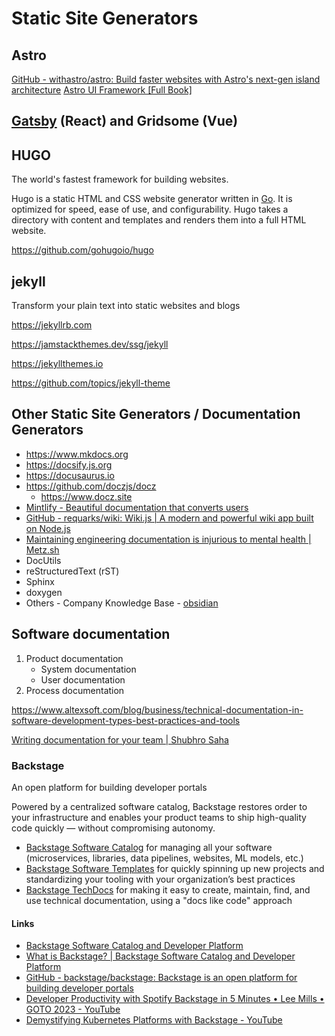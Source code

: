 # Static Site Generators

## Astro

[GitHub - withastro/astro: Build faster websites with Astro's next-gen island architecture](https://github.com/withastro/astro)
[Astro UI Framework [Full Book]](https://www.freecodecamp.org/news/how-to-use-the-astro-ui-framework/)

## [Gatsby](gatsby) (React) and Gridsome (Vue)

## HUGO

The world's fastest framework for building websites.

Hugo is a static HTML and CSS website generator written in [Go](https://golang.org/). It is optimized for speed, ease of use, and configurability. Hugo takes a directory with content and templates and renders them into a full HTML website.

https://github.com/gohugoio/hugo

## jekyll

Transform your plain text into static websites and blogs

https://jekyllrb.com

https://jamstackthemes.dev/ssg/jekyll

https://jekyllthemes.io

https://github.com/topics/jekyll-theme

## Other Static Site Generators / Documentation Generators

- https://www.mkdocs.org
- https://docsify.js.org
- https://docusaurus.io
- https://github.com/doczjs/docz
    - https://www.docz.site
- [Mintlify - Beautiful documentation that converts users](https://mintlify.com/)
- [GitHub - requarks/wiki: Wiki.js | A modern and powerful wiki app built on Node.js](https://github.com/Requarks/wiki)
- [Maintaining engineering documentation is injurious to mental health | Metz.sh](https://metz.sh/)
- DocUtils
- reStructuredText (rST)
- Sphinx
- doxygen
- Others - Company Knowledge Base - [obsidian](devops/ides/obsidian.md)

## Software documentation

1. Product documentation
	- System documentation
	- User documentation
2. Process documentation

https://www.altexsoft.com/blog/business/technical-documentation-in-software-development-types-best-practices-and-tools

[Writing documentation for your team | Shubhro Saha](https://www.shubhro.com/2020/01/06/writing-documentation-team/)

### Backstage

An open platform for building developer portals

Powered by a centralized software catalog, Backstage restores order to your infrastructure and enables your product teams to ship high-quality code quickly — without compromising autonomy.

- [Backstage Software Catalog](https://backstage.io/docs/features/software-catalog/) for managing all your software (microservices, libraries, data pipelines, websites, ML models, etc.)
- [Backstage Software Templates](https://backstage.io/docs/features/software-templates/) for quickly spinning up new projects and standardizing your tooling with your organization’s best practices
- [Backstage TechDocs](https://backstage.io/docs/features/techdocs/) for making it easy to create, maintain, find, and use technical documentation, using a "docs like code" approach

#### Links

- [Backstage Software Catalog and Developer Platform](https://backstage.io/)
- [What is Backstage? | Backstage Software Catalog and Developer Platform](https://backstage.io/docs/overview/what-is-backstage/)
- [GitHub - backstage/backstage: Backstage is an open platform for building developer portals](https://github.com/backstage/backstage)
- [Developer Productivity with Spotify Backstage in 5 Minutes • Lee Mills • GOTO 2023 - YouTube](https://www.youtube.com/watch?v=8kqw3JYFL18)
- [Demystifying Kubernetes Platforms with Backstage - YouTube](https://www.youtube.com/watch?v=g453ioC64Bw)
